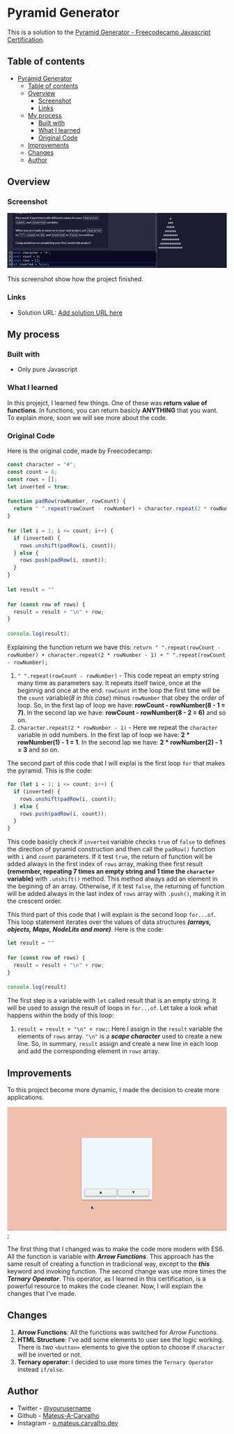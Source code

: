 # Pyramid Generator

This is a solution to the [Pyramid Generator - Freecodecamp Javascript Certification](https://www.freecodecamp.org/learn/javascript-algorithms-and-data-structures-v8/). 

## Table of contents

- [Pyramid Generator](#pyramid-generator)
  - [Table of contents](#table-of-contents)
  - [Overview](#overview)
    - [Screenshot](#screenshot)
    - [Links](#links)
  - [My process](#my-process)
    - [Built with](#built-with)
    - [What I learned](#what-i-learned)
    - [Original Code](#original-code)
  - [Improvements](#improvements)
  - [Changes](#changes)
  - [Author](#author)

## Overview

### Screenshot

![Switching value](./assets/public/switch-value.gif)

This screenshot show how the project finished.


### Links

- Solution URL: [Add solution URL here](https://your-solution-url.com)

## My process

### Built with

- Only pure Javascript


### What I learned

In this projejct, I learned few things. One of these was **return value of functions**. In functions, you can return basicly **ANYTHING** that you want. To explain more, soon we will see more about the code.

### Original Code

Here is the original code, made by Freecodecamp:

```javascript
const character = "#";
const count = 8;
const rows = [];
let inverted = true;

function padRow(rowNumber, rowCount) {
  return " ".repeat(rowCount - rowNumber) + character.repeat(2 * rowNumber - 1) + " ".repeat(rowCount - rowNumber);
}

for (let i = 1; i <= count; i++) {
  if (inverted) {
    rows.unshift(padRow(i, count));
  } else {
    rows.push(padRow(i, count));
  }
}

let result = ""

for (const row of rows) {
  result = result + "\n" + row;
}

console.log(result);
```
Explaining the function return we have this:
`return " ".repeat(rowCount - rowNumber) + character.repeat(2 * rowNumber - 1) + " ".repeat(rowCount - rowNumber);`

1. `" ".repeat(rowCount - rowNumber)` - This code repeat an empty string many time as parameters say. It repeats itself twice, once at the beginnig and once at the end. `rowCount` in the loop the first time will be the `count` variable(*8 in this case*) minus `rowNumber` that obey the order of loop. So, in the first lap of loop we have: **rowCount - rowNumber(8 - 1 = 7)**. In the second lap we have: **rowCount - rowNumber(8 - 2 = 6)** and so on.
2. `character.repeat(2 * rowNumber - 1)` - Here we repeat the `character` variable in odd numbers. In the first lap of loop we have: **2 * rowNumber(1) - 1 = 1**. In the second lap we have: **2 * rowNumber(2) - 1 = 3** and so on.


The second part of this code that I will explai is the first loop `for` that makes the pyramid. This is the code: 
```javascript
for (let i = 1; i <= count; i++) {
  if (inverted) {
    rows.unshift(padRow(i, count));
  } else {
    rows.push(padRow(i, count));
  }
}
```
This code basicly check if `inverted` variable checks `true` of `false` to defines the direction of pyramid construction and then call the `padRow()` function with `i` and `count` parameters. If it test `true`, the return of function will be added always in the first index of `rows` array, making thee first result **(remember, repeating 7 times an empty string and 1 time the `character` variable)** with `.unshift()` method. This method always add an element in the begining of an array. Otherwise, if it test `false`, the returning of function will be added always in the last index of `rows` array with `.push()`, making it in the crescent order.

This third part of this code that I will explain is the second loop `for...of`. This loop statement iterates over the values of data structures ***(arrays, objects, Maps, NodeLits and more)***. Here is the code: 

```javascript
let result = ""

for (const row of rows) {
  result = result + "\n" + row;
}

console.log(result)
```
The first step is a variable with `let` called result that is an empty string. It will be used to assign the result of loops in `for...of`. Let take a look what happens within the body of this loop:

  1. `result = result + "\n" + row;`: Here I assign in the `result` variable the elements of `rows` array. `"\n"` is a ***scape character*** used to create a new line. So, in summary, `result` assign and create a new line in each loop and add the corresponding element in `rows` array.


## Improvements

To this project become more dynamic, I made the decision to create more applications.

![Switching value](./assets/public/updated-project.gif);

The first thing that I changed was to make the code more modern with ES6. All the function is variable with ***Arrow Functions***. This approach has the same result of creating a function in tradicional way, except to the ***this*** keyword and invoking function. The second change was use more times the ***Ternary Operator***. This operator, as I learned in this certification, is a powerful resource to makes the code cleaner. Now, I will explain the changes that I've made.

## Changes

   1. **Arrow Functions**: All the functions was switched for *Arrow Functions*. 
   2. **HTML Structure**: I've add some elements to user see the logic working. There is two ``<button>`` elements to give the option to choose if ``character`` will be inverted or not.
   3. **Ternary operator**: I decided to use more times the ``Ternary Operator`` instead ``if/else``.


## Author

- Twitter - [@yourusername](https://x.com/O_DevCarvalho)
- Github - [Mateus-A-Carvalho](https://github.com/O-DevCarvalho)
- Instagram - [o.mateus.carvalho.dev](https://www.instagram.com/o.mateus.carvalho.dev/)